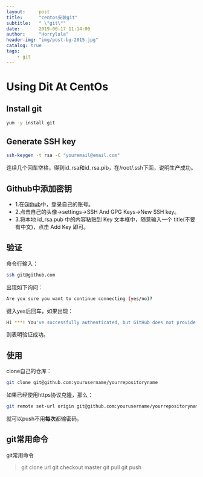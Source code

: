 ```yaml
---
layout:     post
title:      "centos安装git"
subtitle:   " \"git\""
date:       2019-06-17 11:14:00
author:     "Horrylala"
header-img: "img/post-bg-2015.jpg"
catalog: true
tags:
    - git
---
```


# Using Dit At CentOs

## Install git
```bash
yum -y install git
```

## Generate SSH key
```bash
ssh-keygen -t rsa -C "youremail@email.com"
```
连续几个回车空格，得到id_rsa和id_rsa.pib，在/root/.ssh下面，说明生产成功。

## Github中添加密钥
* 1.在[Github](http://www.github.com/)中，登录自己的账号。
* 2.点击自己的头像->settings->SSH And GPG Keys->New SSH key。
* 3.将本地 id_rsa.pub 中的内容粘贴到 Key 文本框中，随意输入一个 title(不要有中文)，点击 Add Key 即可。

## 验证
命令行输入：
```bash
ssh git@github.com
```

出现如下询问：
```bash
Are you sure you want to continue connecting (yes/no)?
```

键入yes后回车，如果出现：
```bash
Hi ***! You've successfully authenticated, but GitHub does not provide shell access.
```
则表明验证成功。

## 使用
clone自己的仓库：
```bash
git clone git@github.com:yourusername/yourrepositoryname
```

如果已经使用https协议克隆，那么：
```bash
git remote set-url origin git@github.com:yourusername/yourrepositoryname
```
就可以push不用**每次**都输密码。

## git常用命令
git常用命令
> git clone url
> git checkout master
> git pull
> git push

